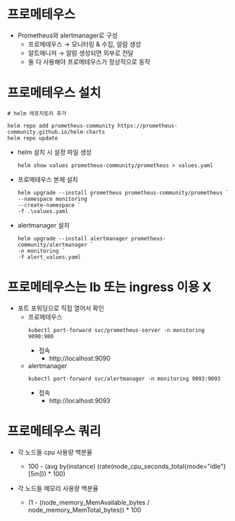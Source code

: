 # 프로메테우스
- Prometheus와 alertmanager로 구성
  - 프로메테우스 → 모니터링 & 수집, 알람 생성
  - 알트매니저 → 알람 생성되면 외부로 전달
  - 둘 다 사용해야 프로메테우스가 정상적으로 동작

# 프로메테우스 설치
```
# helm 레포지토리 추가

helm repo add prometheus-community https://prometheus-community.github.io/helm-charts
helm repo update
```
- helm 설치 시 설정 파일 생성
    ```angular2html
    helm show values prometheus-community/prometheus > values.yaml
    ```
- 프로메테우스 본체 설치
    ```angular2html
    helm upgrade --install prometheus prometheus-community/prometheus `
    --namespace monitoring `
    --create-namespace `
    -f .\values.yaml
    ```
- alertmanager 설치
    ```angular2html
    helm upgrade --install alertmanager prometheus-community/alertmanager `
    -n monitoring `
    -f alert_values.yaml
    ```
  
# 프로메테우스는 lb 또는 ingress 이용 X
- 포트 포워딩으로 직접 열어서 확인
  - 프로메테우스
    ```angular2html
    kubectl port-forward svc/prometheus-server -n monitoring 9090:980
    ```
    - 접속
      - http://localhost:9090
  - alertmanager
    ```angular2html
    kubectl port-forward svc/alertmanager -n monitoring 9093:9093
    ```
    - 접속
      - http://localhost:9093
  
# 프로메테우스 쿼리
- 각 노드들 cpu 사용량 백분율
  - 100 - (avg by(instance) (rate(node_cpu_seconds_total{mode="idle"}[5m])) * 100)

- 각 노드들 메모리 사용량 백분율
  - (1 - (node_memory_MemAvailable_bytes / node_memory_MemTotal_bytes)) * 100